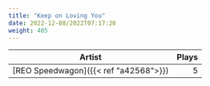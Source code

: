 ```yaml
---
title: "Keep on Loving You"
date: 2022-12-08/2022T07:17:26
weight: 405
---
```




 Artist | Plays 
----- | -----:
[REO Speedwagon]({{< ref "a42568">}}) | 5

